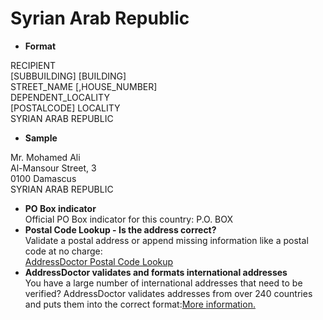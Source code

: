 Syrian Arab Republic
====================

- **Format**

RECIPIENT  
[SUBBUILDING] [BUILDING]  
STREET_NAME [,HOUSE_NUMBER]  
DEPENDENT_LOCALITY  
[POSTALCODE] LOCALITY  
SYRIAN ARAB REPUBLIC
- **Sample**

Mr. Mohamed Ali  
Al-Mansour Street, 3  
0100 Damascus  
SYRIAN ARAB REPUBLIC
- **PO Box indicator**  
Official PO Box indicator for this country: P.O. BOX
- **Postal Code Lookup - Is the address correct?**  
Validate a postal address or append missing information like a postal code at no charge:  
[AddressDoctor Postal Code Lookup](http://lookup.addressdoctor.com/lookup/default.aspx?lang=en&country=SYR)
- **AddressDoctor validates and formats international addresses**  
You have a large number of international addresses that need to be verified? AddressDoctor validates addresses from over 240 countries and puts them into the correct format:[More information.](index.php?id=31&L=1)
